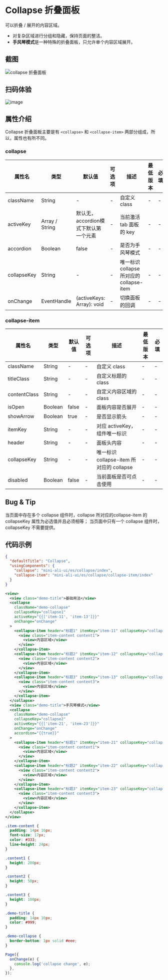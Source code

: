 # Collapse 折叠面板

可以折叠 / 展开的内容区域。
* 对复杂区域进行分组和隐藏，保持页面的整洁。
* **手风琴模式**是一种特殊的折叠面板，只允许单个内容区域展开。


## 截图
![collapse 折叠面板](https://gw.alipayobjects.com/mdn/rms_ce4c6f/afts/img/A*cPXdQZmoXfIAAAAAAAAAAABkARQnAQ)



## 扫码体验

![image](http://mdn.alipayobjects.com/afts/img/A*zPrfTYBFXaQAAAAAAAAAAABkAa8wAA/original?bz=openpt_doc&t=6VlOp_JCeXb8UFqBpZsovAAAAABkMK8AAAAA)



## 属性介绍
Collapse 折叠面板主要是有 `<collapse>` 和 `<collapse-item>` 两部分组成，所以，属性也有所不同。

### collapse
| 属性名 | 类型 | 默认值 | 可选项 | 描述 | 最低版本 | 必填 |
| ---- | ---- | ---- | ---- | ---- | ---- | ---- |
| className | String | - | - | 自定义 class | - | - |
| activeKey | Array / String | 默认无，accordion模式下默认第一个元素 | - | 当前激活 tab 面板的 key | - | - |
| accordion | Boolean | false | - | 是否为手风琴模式 | - | - |
| collapseKey | String | - | - | 唯一标识 collapse 所对应的 collapse-item | - | - |
| onChange | EventHandle | (activeKeys: Array): void | - | 切换面板的回调 | - | - |

### collapse-item
| 属性名 | 类型 | 默认值 | 可选项 | 描述 | 最低版本 | 必填 |
| ---- | ---- | ---- | ---- | ---- | ---- | ---- |
| className | String | - | - | 自定义 class | - | - |
| titleClass | String | - | - | 自定义标题的 class | - | - |
| contentClass | String | - | - | 自定义内容区域的 class | - | - |
| isOpen | Boolean | false | - | 面板内容是否展开 | - | - |
| showArrow | Boolean | true | - | 是否显示箭头 | - | - |
| itemKey | String | - | - | 对应 activeKey，组件唯一标识 | - | - |
| header | String | - | - | 面板头内容 | - | - |
| collapseKey | String | - | - | 唯一标识 collapse-item 所对应的 collapse | - | - |
| disabled | Boolean | false | - | 当前面板是否可点击使用 | - | - |

## Bug & Tip

当页面中存在多个 collapse 组件时，collapse 所对应的collapse-item 的 collapseKey 属性为必选值并且必须相等；
当页面中只有一个 collapse 组件时，collapseKey 不需要提供。

## 代码示例

```json
{
  "defaultTitle": "Collapse",
  "usingComponents": {
    "collapse": "mini-ali-ui/es/collapse/index",
    "collapse-item": "mini-ali-ui/es/collapse/collapse-item/index"
  }
}
```

```xml
<view>
  <view class="demo-title">基础用法</view>
  <collapse
    className="demo-collapse"
    collapseKey="collapse1"
    activeKey="{{['item-11', 'item-13']}}"
    onChange="onChange"
  >
    <collapse-item header="标题1" itemKey="item-11" collapseKey="collapse1">
      <view class="item-content content1">
        <view>内容区域</view>
      </view>
    </collapse-item>
    <collapse-item header="标题2" itemKey="item-12" collapseKey="collapse1">
      <view class="item-content content2">
        <view>内容区域</view>
      </view>
    </collapse-item>
    <collapse-item header="标题3" itemKey="item-13" collapseKey="collapse1">
      <view class="item-content content3">
        <view>内容区域</view>
      </view>
    </collapse-item>
  </collapse>
  <view class="demo-title">手风琴模式</view>
  <collapse
    className="demo-collapse"
    collapseKey="collapse2"
    activeKey="{{['item-21', 'item-23']}}"
    onChange="onChange"
    accordion="{{true}}"
  >
    <collapse-item header="标题1" itemKey="item-21" collapseKey="collapse2">
      <view class="item-content content1">
        <view>内容区域</view>
      </view>
    </collapse-item>
    <collapse-item header="标题2" itemKey="item-22" collapseKey="collapse2">
      <view class="item-content content2">
        <view>内容区域</view>
      </view>
    </collapse-item>
    <collapse-item header="标题3" itemKey="item-23" collapseKey="collapse2">
      <view class="item-content content3">
        <view>内容区域</view>
      </view>
    </collapse-item>
  </collapse>  
</view>
```

```css
.item-content {
  padding: 14px 16px;
  font-size: 17px;
  color: #333;
  line-height: 24px;
}

.content1 {
  height: 200px;
}

.content2 {
  height: 50px;
}

.content3 {
  height: 100px;
}

.demo-title {
  padding: 14px 16px;
  color: #999;
}

.demo-collapse {
  border-bottom: 1px solid #eee;
}
```

```javascript
Page({
  onChange(e) {
    console.log('collapse change', e);
  },
});
```
